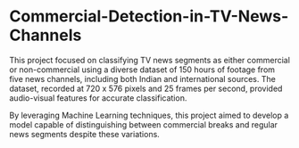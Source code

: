 # Commercial-Detection-in-TV-News-Channels

This project focused on classifying TV news segments as either commercial or non-commercial using a diverse dataset of 150 hours of footage from five news channels, including both Indian and international sources. The dataset, recorded at 720 x 576 pixels and 25 frames per second, provided audio-visual features for accurate classification.

By leveraging Machine Learning techniques, this project aimed to develop a model capable of distinguishing between commercial breaks and regular news segments despite these variations.
